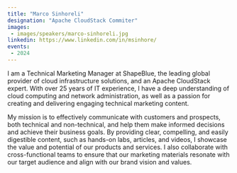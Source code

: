 ```yaml
---
title: "Marco Sinhoreli"
designation: "Apache CloudStack Commiter"
images:
 - images/speakers/marco-sinhoreli.jpg
linkedin: https://www.linkedin.com/in/msinhore/
events:
 - 2024
---
```


I am a Technical Marketing Manager at ShapeBlue, the leading global provider of cloud infrastructure solutions, and an Apache CloudStack expert. With over 25 years of IT experience, I have a deep understanding of cloud computing and network administration, as well as a passion for creating and delivering engaging technical marketing content.
 
 
 
 My mission is to effectively communicate with customers and prospects, both technical and non-technical, and help them make informed decisions and achieve their business goals. By providing clear, compelling, and easily digestible content, such as hands-on labs, articles, and videos, I showcase the value and potential of our products and services. I also collaborate with cross-functional teams to ensure that our marketing materials resonate with our target audience and align with our brand vision and values.